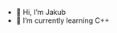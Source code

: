 - 👋 Hi, I’m Jakub
- 🌱 I’m currently learning C++


<!---
RHL022/RHL022 is a ✨ special ✨ repository because its `README.md` (this file) appears on your GitHub profile.
You can click the Preview link to take a look at your changes.
--->
